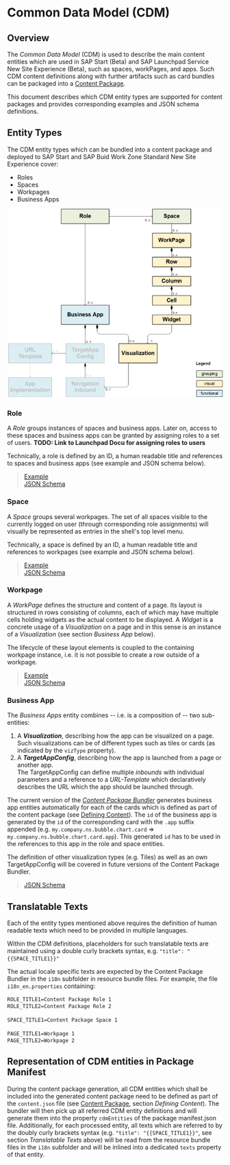 # Common Data Model (CDM)

## Overview

The _Common Data Model_ (CDM) is used to describe the main content entities which are used in SAP Start (Beta) and SAP Launchpad Service New Site Experience (Beta), such as spaces, workPages, and apps. Such CDM content definitions along with further artifacts such as card bundles can be packaged into a [Content Package](../content-package/introduction.md).

This document describes which CDM entity types are supported for content packages and provides corresponding examples and JSON schema definitions. 

## Entity Types

The CDM entity types which can be bundled into a content package and deployed to SAP Start and SAP Buid Work Zone Standard New Site Experience cover:
  - Roles
  - Spaces
  - Workpages
  - Business Apps

![Bild](CDM-Model.png)

### Role

A _Role_ groups instances of spaces and business apps. Later on, access to these spaces and business apps can be granted by assigning roles to a set of users. 
**TODO: Link to Launchpad Docu for assigning roles to users**

Technically, a role is defined by an ID, a human readable title and references to spaces and business apps (see example and JSON schema below). 

> [Example](../../cdm-samples/src/role1.json) \
> [JSON Schema](schema/role.json) 

### Space

A _Space_ groups several workpages. The set of all spaces visible to the currently logged on user (through corresponding role assignments) will visually be represented as entries in the shell's top level menu.

Technically, a space is defined by an ID, a human readable title and references to workpages (see example and JSON schema below). 

> [Example](../../cdm-samples/src/space1.json) \
> [JSON Schema](schema/space.json) 

### Workpage

A _WorkPage_ defines the structure and content of a page. Its layout is structured in rows consisting of columns, each of which may have multiple cells holding widgets as the actual content to be displayed. A _Widget_ is a concrete usage of a _Visualization_ on a page and in this sense is an instance of a _Visualization_ (see section _Business App_ below). 

The lifecycle of these layout elements is coupled to the containing workpage instance, i.e. it is not possible to create a row outside of a workpage.

> [Example](../../cdm-samples/src/workpage1.json) \
> [JSON Schema](schema/workpage.json) 

### Business App

The _Business Apps​_ entity combines -- i.e. is a composition of -- two sub-entities:

1) A **_Visualization_**, describing how the app can be visualized on a page. \
   Such visualizations can be of different types such as tiles or cards (as indicated by the `vizType` property). 
2) A **_TargetAppConfig_**, describing how the app is launched from a page or another app. \
   The TargetAppConfig can define multiple _inbounds_ with individual parameters and a reference to a _URL-Template_ which declaratively describes the URL which the app should be launched through.

The current version of the [_Content Package Bundler_](../content-package/introduction.md) generates business app entities automatically for each of the cards which is defined as part of the content package (see [Defining Content](../content-package/introduction.md)). The `id` of the business app is generated by the `id` of the corresponding card with the `.app` suffix appended (e.g. `my.company.ns.bubble.chart.card` => `my.company.ns.bubble.chart.card.app`). This generated `id` has to be used in the references to this app in the role and space entities. 

The definition of other visualization types (e.g. Tiles) as well as an own TargetAppConfig will be covered in future versions of the Content Package Bundler.

> [JSON Schema](schema/businessapp.json) 

## Translatable Texts

Each of the entity types mentioned above requires the definition of human readable texts which need to be provided in multiple languages.

Within the CDM definitions, placeholders for such translatable texts are maintained using a double curly brackets syntax, e.g. `"title": "{{SPACE_TITLE1}}"`
 
The actual locale specific texts are expected by the Content Package Bundler in the `i18n` subfolder in resource bundle files. For example, the file `i18n_en.properties` containing: 

```
ROLE_TITLE1=Content Package Role 1
ROLE_TITLE2=Content Package Role 2

SPACE_TITLE1=Content Package Space 1

PAGE_TITLE1=Workpage 1
PAGE_TITLE2=Workpage 2
```

## Representation of CDM entities in Package Manifest

During the content package generation, all CDM entities which shall be included into the generated content package need to be defined as part of the `content.json` file (see [Content Package](../content-package/introduction.md), section _Defining Content_). The bundler will then pick up all referred CDM entity definitions and will generate them into the property `cdmEntities` of the package manifest.json file. Additionally, for each processed entity, all texts which are referred to by the doubly curly brackets syntax (e.g. `"title": "{{SPACE_TITLE1}}"`, see section _Translatable Texts_ above) will be read from the resource bundle files in the `i18n` subfolder and will be inlined into a dedicated `texts` property of that entity.  

